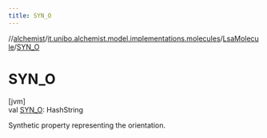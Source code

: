 ```yaml
---
title: SYN_O
---
```

//[alchemist](../../../index.html)/[it.unibo.alchemist.model.implementations.molecules](../index.html)/[LsaMolecule](index.html)/[SYN_O](-s-y-n_-o.html)



# SYN_O



[jvm]\
val [SYN_O](-s-y-n_-o.html): HashString



Synthetic property representing the orientation.




